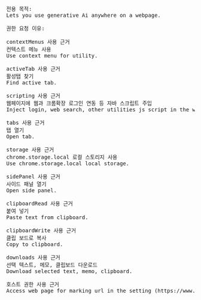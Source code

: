 <pre>
전용 목적:
Lets you use generative Ai anywhere on a webpage.

권한 요청 이유:

contextMenus 사용 근거
컨텍스트 메뉴 사용
Use context menu for utility.

activeTab 사용 근거
활성탭 찾기
Find active tab.

scripting 사용 근거
웹페이지에 웹과 크롬확장 로그인 연동 등 자바 스크립트 주입
Inject login, web search, other utilities js script in the web. 

tabs 사용 근거
탭 열기
Open tab.

storage 사용 근거
chrome.storage.local 로컬 스토리지 사용
Use chrome.storage.local local storage.

sidePanel 사용 근거
사이드 패널 열기    
Open side panel.

clipboardRead 사용 근거
붙여 넣기
Paste text from clipboard.

clipboardWrite 사용 근거
클립 보드로 복사
Copy to clipboard.

downloads 사용 근거
선택 텍스트, 메모, 클립보드 다운로드
Download selected text, memo, clipboard.

호스트 권한 사용 근거
Access web page for marking url in the setting (https://www.generativeaianywhere.ai/), disable blocking right click and extract youtube script.
</pre>